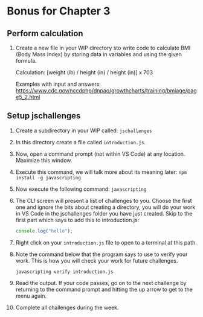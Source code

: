 # Bonus for Chapter 3

## Perform calculation

1. Create a new file in your WIP directory sto write code to calculate BMI (Body Mass Index) by storing data in variables and using the given formula.

   Calculation: [weight (lb) / height (in) / height (in)] x 703

   Examples with input and answers: https://www.cdc.gov/nccdphp/dnpao/growthcharts/training/bmiage/page5_2.html

## Setup jschallenges

1. Create a subdirectory in your WIP called: `jschallenges`

1. In this directory create a file called `introduction.js`.

1. Now, open a command prompt (not within VS Code) at any location. Maximize this window.

1. Execute this command, we will talk more about its meaning later:
   `npm install -g javascripting`

1. Now execute the following command:
   `javascripting`

1. The CLI screen will present a list of challenges to you. Choose the first one and ignore the bits about creating a directory, you will do your work in VS Code in the jschallenges folder you have just created. Skip to the first part which says to add this to introduction.js:

   ```javascript
   console.log("hello");
   ```

1. Right click on your `introduction.js` file to open to a terminal at this path.

1. Note the command below that the program says to use to verify your work. This is how you will check your work for future challenges.

   ```
   javascripting verify introduction.js
   ```

1. Read the output. If your code passes, go on to the next challenge by returning to the command prompt and hitting the up arrow to get to the menu again.

1. Complete all challenges during the week.
